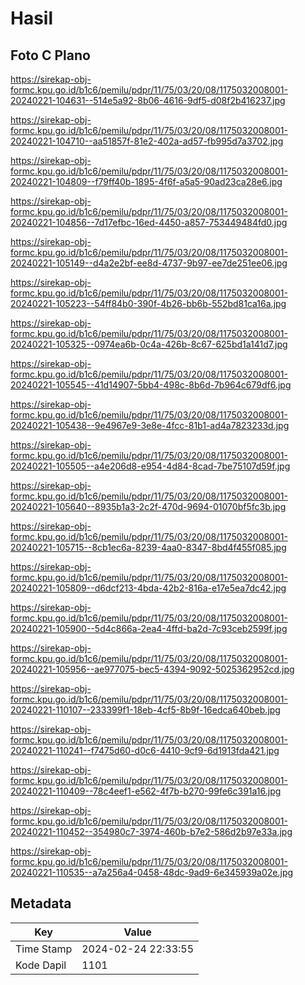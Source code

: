 # Hasil

## Foto C Plano

https://sirekap-obj-formc.kpu.go.id/b1c6/pemilu/pdpr/11/75/03/20/08/1175032008001-20240221-104631--514e5a92-8b06-4616-9df5-d08f2b416237.jpg

https://sirekap-obj-formc.kpu.go.id/b1c6/pemilu/pdpr/11/75/03/20/08/1175032008001-20240221-104710--aa51857f-81e2-402a-ad57-fb995d7a3702.jpg

https://sirekap-obj-formc.kpu.go.id/b1c6/pemilu/pdpr/11/75/03/20/08/1175032008001-20240221-104809--f79ff40b-1895-4f6f-a5a5-90ad23ca28e6.jpg

https://sirekap-obj-formc.kpu.go.id/b1c6/pemilu/pdpr/11/75/03/20/08/1175032008001-20240221-104856--7d17efbc-16ed-4450-a857-753449484fd0.jpg

https://sirekap-obj-formc.kpu.go.id/b1c6/pemilu/pdpr/11/75/03/20/08/1175032008001-20240221-105149--d4a2e2bf-ee8d-4737-9b97-ee7de251ee06.jpg

https://sirekap-obj-formc.kpu.go.id/b1c6/pemilu/pdpr/11/75/03/20/08/1175032008001-20240221-105223--54ff84b0-390f-4b26-bb6b-552bd81ca16a.jpg

https://sirekap-obj-formc.kpu.go.id/b1c6/pemilu/pdpr/11/75/03/20/08/1175032008001-20240221-105325--0974ea6b-0c4a-426b-8c67-625bd1a141d7.jpg

https://sirekap-obj-formc.kpu.go.id/b1c6/pemilu/pdpr/11/75/03/20/08/1175032008001-20240221-105545--41d14907-5bb4-498c-8b6d-7b964c679df6.jpg

https://sirekap-obj-formc.kpu.go.id/b1c6/pemilu/pdpr/11/75/03/20/08/1175032008001-20240221-105438--9e4967e9-3e8e-4fcc-81b1-ad4a7823233d.jpg

https://sirekap-obj-formc.kpu.go.id/b1c6/pemilu/pdpr/11/75/03/20/08/1175032008001-20240221-105505--a4e206d8-e954-4d84-8cad-7be75107d59f.jpg

https://sirekap-obj-formc.kpu.go.id/b1c6/pemilu/pdpr/11/75/03/20/08/1175032008001-20240221-105640--8935b1a3-2c2f-470d-9694-01070bf5fc3b.jpg

https://sirekap-obj-formc.kpu.go.id/b1c6/pemilu/pdpr/11/75/03/20/08/1175032008001-20240221-105715--8cb1ec6a-8239-4aa0-8347-8bd4f455f085.jpg

https://sirekap-obj-formc.kpu.go.id/b1c6/pemilu/pdpr/11/75/03/20/08/1175032008001-20240221-105809--d6dcf213-4bda-42b2-816a-e17e5ea7dc42.jpg

https://sirekap-obj-formc.kpu.go.id/b1c6/pemilu/pdpr/11/75/03/20/08/1175032008001-20240221-105900--5d4c866a-2ea4-4ffd-ba2d-7c93ceb2599f.jpg

https://sirekap-obj-formc.kpu.go.id/b1c6/pemilu/pdpr/11/75/03/20/08/1175032008001-20240221-105956--ae977075-bec5-4394-9092-5025362952cd.jpg

https://sirekap-obj-formc.kpu.go.id/b1c6/pemilu/pdpr/11/75/03/20/08/1175032008001-20240221-110107--233399f1-18eb-4cf5-8b9f-16edca640beb.jpg

https://sirekap-obj-formc.kpu.go.id/b1c6/pemilu/pdpr/11/75/03/20/08/1175032008001-20240221-110241--f7475d60-d0c6-4410-9cf9-6d1913fda421.jpg

https://sirekap-obj-formc.kpu.go.id/b1c6/pemilu/pdpr/11/75/03/20/08/1175032008001-20240221-110409--78c4eef1-e562-4f7b-b270-99fe6c391a16.jpg

https://sirekap-obj-formc.kpu.go.id/b1c6/pemilu/pdpr/11/75/03/20/08/1175032008001-20240221-110452--354980c7-3974-460b-b7e2-586d2b97e33a.jpg

https://sirekap-obj-formc.kpu.go.id/b1c6/pemilu/pdpr/11/75/03/20/08/1175032008001-20240221-110535--a7a256a4-0458-48dc-9ad9-6e345939a02e.jpg


## Metadata

| Key        | Value               |
| ---------- | ------------------- |
| Time Stamp | 2024-02-24 22:33:55 |
| Kode Dapil | 1101                |



